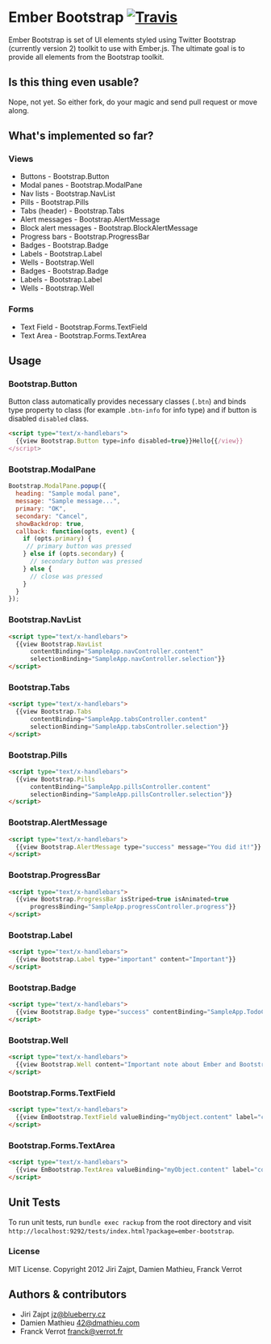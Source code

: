 # Ember Bootstrap [![Travis](https://secure.travis-ci.org/jzajpt/ember-bootstrap.png)](http://travis-ci.org/jzajpt/ember-bootstrap)


Ember Bootstrap is set of UI elements styled using Twitter Bootstrap (currently version 2) toolkit to use with Ember.js. The ultimate goal is to provide all elements from the Bootstrap toolkit.

## Is this thing even usable?

Nope, not yet. So either fork, do your magic and send pull request or move along.


## What's implemented so far?

### Views
* Buttons - Bootstrap.Button
* Modal panes - Bootstrap.ModalPane
* Nav lists - Bootstrap.NavList
* Pills - Bootstrap.Pills
* Tabs (header) - Bootstrap.Tabs
* Alert messages - Bootstrap.AlertMessage
* Block alert messages - Bootstrap.BlockAlertMessage
* Progress bars - Bootstrap.ProgressBar
* Badges - Bootstrap.Badge
* Labels - Bootstrap.Label
* Wells - Bootstrap.Well
* Badges - Bootstrap.Badge
* Labels - Bootstrap.Label
* Wells - Bootstrap.Well

### Forms
* Text Field - Bootstrap.Forms.TextField
* Text Area  - Bootstrap.Forms.TextArea


## Usage

### Bootstrap.Button

Button class automatically provides necessary classes (`.btn`) and binds type
property to class (for example `.btn-info` for info type) and if button 
is disabled `disabled` class.

```html
<script type="text/x-handlebars">
  {{view Bootstrap.Button type=info disabled=true}}Hello{{/view}}
</script>
```
 

### Bootstrap.ModalPane

```javascript
Bootstrap.ModalPane.popup({
  heading: "Sample modal pane",
  message: "Sample message...",
  primary: "OK",
  secondary: "Cancel",
  showBackdrop: true,
  callback: function(opts, event) {
    if (opts.primary) {
     // primary button was pressed
    } else if (opts.secondary) {
      // secondary button was pressed
    } else {
      // close was pressed
    }
  }
});
```


### Bootstrap.NavList

```html
<script type="text/x-handlebars">
  {{view Bootstrap.NavList
      contentBinding="SampleApp.navController.content"
      selectionBinding="SampleApp.navController.selection"}}
</script>
```


### Bootstrap.Tabs

```html
<script type="text/x-handlebars">
  {{view Bootstrap.Tabs
      contentBinding="SampleApp.tabsController.content"
      selectionBinding="SampleApp.tabsController.selection"}}
</script>
```


### Bootstrap.Pills

```html
<script type="text/x-handlebars">
  {{view Bootstrap.Pills
      contentBinding="SampleApp.pillsController.content"
      selectionBinding="SampleApp.pillsController.selection"}}
</script>
```


### Bootstrap.AlertMessage

```html
<script type="text/x-handlebars">
  {{view Bootstrap.AlertMessage type="success" message="You did it!"}}
</script>
```


### Bootstrap.ProgressBar

```html
<script type="text/x-handlebars">
  {{view Bootstrap.ProgressBar isStriped=true isAnimated=true 
      progressBinding="SampleApp.progressController.progress"}}
</script>
```


### Bootstrap.Label

```html
<script type="text/x-handlebars">
  {{view Bootstrap.Label type="important" content="Important"}}
</script>
```


### Bootstrap.Badge

```html
<script type="text/x-handlebars">
  {{view Bootstrap.Badge type="success" contentBinding="SampleApp.TodoController.completed"}}
</script>
```


### Bootstrap.Well

```html
<script type="text/x-handlebars">
  {{view Bootstrap.Well content="Important note about Ember and Bootstrap" }}
</script>
```


### Bootstrap.Forms.TextField
```html
<script type="text/x-handlebars">
  {{view EmBootstrap.TextField valueBinding="myObject.content" label="content"}}
</script>
```


### Bootstrap.Forms.TextArea
```html
<script type="text/x-handlebars">
  {{view EmBootstrap.TextArea valueBinding="myObject.content" label="content"}}
</script>
```


## Unit Tests

To run unit tests, run `bundle exec rackup` from the root directory and visit
`http://localhost:9292/tests/index.html?package=ember-bootstrap`.


### License

MIT License. Copyright 2012 Jiri Zajpt, Damien Mathieu, Franck Verrot


## Authors & contributors

* Jiri Zajpt <jz@blueberry.cz>
* Damien Mathieu <42@dmathieu.com>
* Franck Verrot <franck@verrot.fr>
